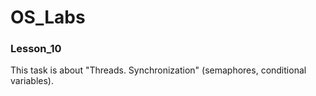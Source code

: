 # OS_Labs

### Lesson_10

This task is about "Threads. Synchronization" (semaphores, conditional variables).
